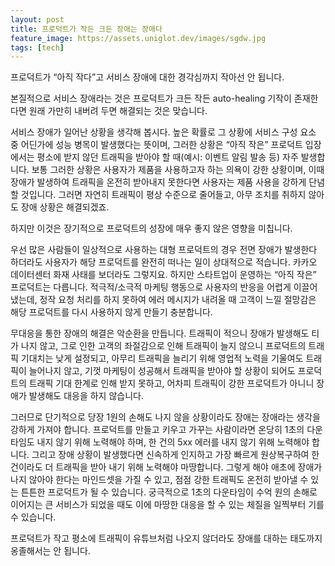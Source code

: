 ```yaml
---
layout: post
title: 프로덕트가 작든 크든 장애는 장애다
feature_image: https://assets.uniglot.dev/images/sgdw.jpg
tags: [tech]
---
```


프로덕트가 “아직 작다”고 서비스 장애에 대한 경각심까지 작아선 안 됩니다.

<!--more-->

본질적으로 서비스 장애라는 것은 프로덕트가 크든 작든 auto-healing 기작이 존재한다면 원래 가만히 내버려 두면 해결되는 것은 맞습니다.

서비스 장애가 일어난 상황을 생각해 봅시다. 높은 확률로 그 상황에 서비스 구성 요소 중 어딘가에 성능 병목이 발생했다는 뜻이며, 그러한 상황은 “아직 작은” 프로덕트 입장에서는 평소에 받지 않던 트래픽을 받아야 할 때(예시: 이벤트 알림 발송 등) 자주 발생합니다. 보통 그러한 상황은 사용자가 제품을 사용하고자 하는 의욕이 강한 상황이며, 이때 장애가 발생하여 트래픽을 온전히 받아내지 못한다면 사용자는 제품 사용을 강하게 단념할 것입니다. 그러면 자연히 트래픽이 평상 수준으로 줄어들고, 아무 조치를 취하지 않아도 장애 상황은 해결되겠죠.

하지만 이것은 장기적으로 프로덕트의 성장에 매우 좋지 않은 영향을 미칩니다.

우선 많은 사람들이 일상적으로 사용하는 대형 프로덕트의 경우 전면 장애가 발생한다 하더라도 사용자가 해당 프로덕트를 완전히 떠나는 일이 상대적으로 적습니다. 카카오 데이터센터 화재 사태를 보더라도 그렇지요. 하지만 스타트업이 운영하는 “아직 작은” 프로덕트는 다릅니다. 적극적/소극적 마케팅 행동으로 사용자의 반응을 어렵게 이끌어 냈는데, 정작 요청 처리를 하지 못하여 에러 메시지가 내려올 때 고객이 느낄 절망감은 해당 프로덕트를 다시 사용하지 않게 만들기 충분합니다.

무대응을 통한 장애의 해결은 악순환을 만듭니다. 트래픽이 적으니 장애가 발생해도 티가 나지 않고, 그로 인한 고객의 좌절감으로 인해 트래픽이 늘지 않으니 프로덕트의 트래픽 기대치는 낮게 설정되고, 아무리 트래픽을 늘리기 위해 영업적 노력을 기울여도 트래픽이 늘어나지 않고, 기껏 마케팅이 성공해서 트래픽을 받아야 할 상황이 되어도 프로덕트의 트래픽 기대 한계로 인해 받지 못하고, 어차피 트래픽이 강한 프로덕트가 아니니 장애가 발생해도 대응을 하지 않습니다.

그러므로 단기적으로 당장 1원의 손해도 나지 않을 상황이라도 장애는 장애라는 생각을 강하게 가져야 합니다. 프로덕트를 만들고 키우고 가꾸는 사람이라면 온당히 1초의 다운타임도 내지 않기 위해 노력해야 하며, 한 건의 5xx 에러를 내지 않기 위해 노력해야 합니다. 그리고 장애 상황이 발생했다면 신속하게 인지하고 가장 빠르게 원상복구하여 한 건이라도 더 트래픽을 받아 내기 위해 노력해야 마땅합니다. 그렇게 해야 애초에 장애가 나지 않아야 한다는 마인드셋을 가질 수 있고, 점점 강한 트래픽도 온전히 받아낼 수 있는 튼튼한 프로덕트가 될 수 있습니다. 궁극적으로 1초의 다운타임이 수억 원의 손해로 이어지는 큰 서비스가 되었을 때도 이에 마땅한 대응을 할 수 있는 체질을 일찍부터 기를 수 있습니다.

프로덕트가 작고 평소에 트래픽이 유튜브처럼 나오지 않더라도 장애를 대하는 태도까지 옹졸해서는 안 됩니다.
